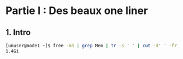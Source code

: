 # Partie I : Des beaux one liner

## 1. Intro

```bash
[unuser@node1 ~]$ free -mh | grep Mem | tr -s ' ' | cut -d' ' -f7
1.4Gi
```